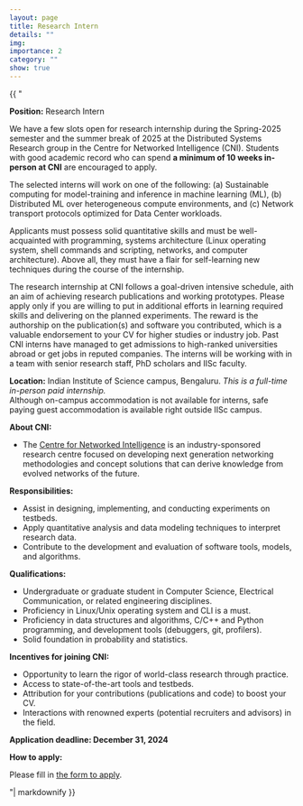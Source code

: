 ```yaml
---
layout: page
title: Research Intern
details: ""
img:
importance: 2
category: ""
show: true
---
```


<div>{{ "

**Position:** Research Intern
    
We have a few slots open for research internship during the Spring-2025 semester and the summer break of 2025 at the Distributed Systems Research group in the Centre for Networked Intelligence (CNI). Students with good academic record who can spend **a minimum of 10 weeks in-person at CNI** are encouraged to apply.

The selected interns will work on one of the following: (a) Sustainable computing for model-training and inference in machine learning (ML), (b) Distributed ML over heterogeneous compute environments, and (c) Network transport protocols optimized for Data Center workloads.

Applicants must possess solid quantitative skills and must be well-acquainted with programming, systems architecture (Linux operating system, shell commands and scripting, networks, and computer architecture). Above all, they must have a flair for self-learning new techniques during the course of the internship.

The research internship at CNI follows a goal-driven intensive schedule, aith an
aim of achieving research publications and working prototypes. Please apply only if you are
willing to put in additional efforts in learning required skills and delivering on
the planned experiments. The reward is the authorship on the publication(s) and
software you contributed, which is a valuable endorsement to your CV for higher
studies or industry job. Past CNI interns have managed to get admissions to
high-ranked universities abroad or get jobs in reputed companies. The interns will
be working with in a team with senior research staff, PhD scholars and IISc faculty.


**Location:** Indian Institute of Science campus, Bengaluru. _This is a full-time in-person paid internship._  <BR>
Although on-campus accommodation is not available for interns, safe paying guest
accommodation is available right outside IISc campus. 

**About CNI:**
- The [Centre for Networked Intelligence](https://cni.iisc.ac.in/) is an industry-sponsored research
centre focused on developing next generation networking methodologies and concept
solutions that can derive knowledge from evolved networks of the future.

**Responsibilities:**
- Assist in designing, implementing, and conducting experiments on testbeds.
- Apply quantitative analysis and data modeling techniques to interpret research data.
- Contribute to the development and evaluation of software tools, models, and algorithms.

**Qualifications:**
- Undergraduate or graduate student in Computer Science, Electrical Communication, or
related engineering disciplines.
- Proficiency in Linux/Unix operating system and CLI is a must.
- Proficiency in data structures and algorithms, C/C++ and Python programming, and
development tools (debuggers, git, profilers).
- Solid foundation in probability and statistics.

**Incentives for joining CNI:**
- Opportunity to learn the rigor of world-class research through practice.
- Access to state-of-the-art tools and testbeds.
- Attribution for your contributions (publications and code) to boost your CV.
- Interactions with renowned experts (potential recruiters and advisors) in the field.

**Application deadline: December 31, 2024**

**How to apply:**

Please fill in [the form to apply](https://forms.gle/mCA8jjKV9qfeAciL8).


"| markdownify }}</div>
